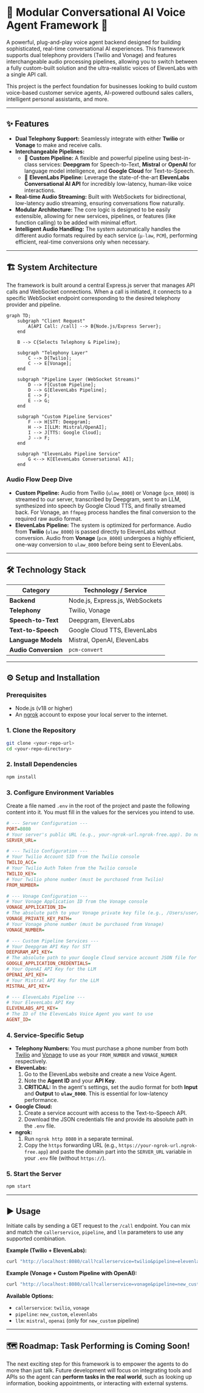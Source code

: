# 🚀 Modular Conversational AI Voice Agent Framework 🚀

A powerful, plug-and-play voice agent backend designed for building sophisticated, real-time conversational AI experiences. This framework supports dual telephony providers (Twilio and Vonage) and features interchangeable audio processing pipelines, allowing you to switch between a fully custom-built solution and the ultra-realistic voices of ElevenLabs with a single API call.

This project is the perfect foundation for businesses looking to build custom voice-based customer service agents, AI-powered outbound sales callers, intelligent personal assistants, and more.

---

## ✨ Features

*   **Dual Telephony Support:** Seamlessly integrate with either **Twilio** or **Vonage** to make and receive calls.
*   **Interchangeable Pipelines:**
    *   🧪 **Custom Pipeline:** A flexible and powerful pipeline using best-in-class services: **Deepgram** for Speech-to-Text, **Mistral** or **OpenAI** for language model intelligence, and **Google Cloud** for Text-to-Speech.
    *   🤖 **ElevenLabs Pipeline:** Leverage the state-of-the-art **ElevenLabs Conversational AI API** for incredibly low-latency, human-like voice interactions.
*   **Real-time Audio Streaming:** Built with WebSockets for bidirectional, low-latency audio streaming, ensuring conversations flow naturally.
*   **Modular Architecture:** The core logic is designed to be easily extensible, allowing for new services, pipelines, or features (like function calling) to be added with minimal effort.
*   **Intelligent Audio Handling:** The system automatically handles the different audio formats required by each service (`µ-law`, `PCM`), performing efficient, real-time conversions only when necessary.

---

## 🏗️ System Architecture

The framework is built around a central Express.js server that manages API calls and WebSocket connections. When a call is initiated, it connects to a specific WebSocket endpoint corresponding to the desired telephony provider and pipeline.

```mermaid
graph TD;
    subgraph "Client Request"
        A[API Call: /call] --> B{Node.js/Express Server};
    end

    B --> C{Selects Telephony & Pipeline};

    subgraph "Telephony Layer"
        C --> D[Twilio];
        C --> E[Vonage];
    end

    subgraph "Pipeline Layer (WebSocket Streams)"
        D --> F[Custom Pipeline];
        D --> G[ElevenLabs Pipeline];
        E --> F;
        E --> G;
    end

    subgraph "Custom Pipeline Services"
        F --> H[STT: Deepgram];
        H --> I[LLM: Mistral/OpenAI];
        I --> J[TTS: Google Cloud];
        J --> F;
    end
    
    subgraph "ElevenLabs Pipeline Service"
        G <--> K[ElevenLabs Conversational AI];
    end
```

### Audio Flow Deep Dive

*   **Custom Pipeline:** Audio from Twilio (`ulaw_8000`) or Vonage (`pcm_8000`) is streamed to our server, transcribed by Deepgram, sent to an LLM, synthesized into speech by Google Cloud TTS, and finally streamed back. For Vonage, an `ffmpeg` process handles the final conversion to the required raw audio format.
*   **ElevenLabs Pipeline:** The system is optimized for performance. Audio from **Twilio** (`ulaw_8000`) is passed directly to ElevenLabs without conversion. Audio from **Vonage** (`pcm_8000`) undergoes a highly efficient, one-way conversion to `ulaw_8000` before being sent to ElevenLabs.

---

## 🛠️ Technology Stack

| Category              | Technology / Service                                 |
| --------------------- | ---------------------------------------------------- |
| **Backend**           | Node.js, Express.js, WebSockets                      |
| **Telephony**         | Twilio, Vonage                                       |
| **Speech-to-Text**    | Deepgram, ElevenLabs                                 |
| **Text-to-Speech**    | Google Cloud TTS, ElevenLabs                         |
| **Language Models**   | Mistral, OpenAI, ElevenLabs                          |
| **Audio Conversion**  | `pcm-convert`                                        |

---

## ⚙️ Setup and Installation

### Prerequisites
*   Node.js (v18 or higher)
*   An [ngrok](https://ngrok.com/) account to expose your local server to the internet.

### 1. Clone the Repository
```bash
git clone <your-repo-url>
cd <your-repo-directory>
```

### 2. Install Dependencies
```bash
npm install
```

### 3. Configure Environment Variables
Create a file named `.env` in the root of the project and paste the following content into it. You must fill in the values for the services you intend to use.

```ini
# --- Server Configuration ---
PORT=8080
# Your server's public URL (e.g., your-ngrok-url.ngrok-free.app). Do not include https://
SERVER_URL=

# --- Twilio Configuration ---
# Your Twilio Account SID from the Twilio console
TWILIO_ACC=
# Your Twilio Auth Token from the Twilio console
TWILIO_KEY=
# Your Twilio phone number (must be purchased from Twilio)
FROM_NUMBER=

# --- Vonage Configuration ---
# Your Vonage Application ID from the Vonage console
VONAGE_APPLICATION_ID=
# The absolute path to your Vonage private key file (e.g., /Users/user/project/private.key)
VONAGE_PRIVATE_KEY_PATH=
# Your Vonage phone number (must be purchased from Vonage)
VONAGE_NUMBER=

# --- Custom Pipeline Services ---
# Your Deepgram API Key for STT
DEEPGRAM_API_KEY=
# The absolute path to your Google Cloud service account JSON file for TTS
GOOGLE_APPLICATION_CREDENTIALS=
# Your OpenAI API Key for the LLM
OPENAI_API_KEY=
# Your Mistral API Key for the LLM
MISTRAL_API_KEY=

# --- ElevenLabs Pipeline ---
# Your ElevenLabs API Key
ELEVENLABS_API_KEY=
# The ID of the ElevenLabs Voice Agent you want to use
AGENT_ID=
```

### 4. Service-Specific Setup

*   **Telephony Numbers:** You must purchase a phone number from both [Twilio](https://www.twilio.com/console) and [Vonage](https://dashboard.vonage.com/) to use as your `FROM_NUMBER` and `VONAGE_NUMBER` respectively.
*   **ElevenLabs:**
    1.  Go to the ElevenLabs website and create a new Voice Agent.
    2.  Note the **Agent ID** and your **API Key**.
    3.  **CRITICAL:** In the agent's settings, set the audio format for both **Input** and **Output** to **`ulaw_8000`**. This is essential for low-latency performance.
*   **Google Cloud:**
    1.  Create a service account with access to the Text-to-Speech API.
    2.  Download the JSON credentials file and provide its absolute path in the `.env` file.
*   **ngrok:**
    1.  Run `ngrok http 8080` in a separate terminal.
    2.  Copy the `https` forwarding URL (e.g., `https://your-ngrok-url.ngrok-free.app`) and paste the domain part into the `SERVER_URL` variable in your `.env` file (without `https://`).

### 5. Start the Server
```bash
npm start
```

---

## ▶️ Usage

Initiate calls by sending a GET request to the `/call` endpoint. You can mix and match the `callerservice`, `pipeline`, and `llm` parameters to use any supported combination.

**Example (Twilio + ElevenLabs):**
```bash
curl "http://localhost:8080/call?callerservice=twilio&pipeline=elevenlabs&toNumber=+1234567890"
```

**Example (Vonage + Custom Pipeline with OpenAI):**
```bash
curl "http://localhost:8080/call?callerservice=vonage&pipeline=new_custom&llm=openai&toNumber=+1234567890"
```

**Available Options:**
*   `callerservice`: `twilio`, `vonage`
*   `pipeline`: `new_custom`, `elevenlabs`
*   `llm`: `mistral`, `openai` (only for `new_custom` pipeline)

---

## 🗺️ Roadmap: Task Performing is Coming Soon!

The next exciting step for this framework is to empower the agents to do more than just talk. Future development will focus on integrating tools and APIs so the agent can **perform tasks in the real world**, such as looking up information, booking appointments, or interacting with external systems.
